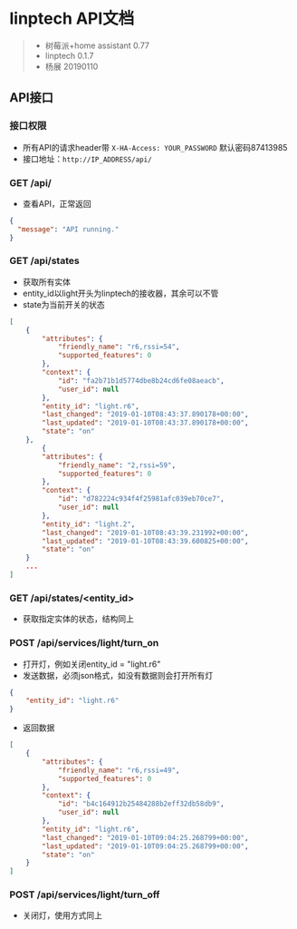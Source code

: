 # linptech API文档

> - 树莓派+home assistant 0.77
> - linptech 0.1.7
> - 杨展 20190110

## API接口

### 接口权限

- 所有API的请求header带 `X-HA-Access: YOUR_PASSWORD` 默认密码87413985
- 接口地址：`http://IP_ADDRESS/api/`

### GET /api/

- 查看API，正常返回

```json
{
  "message": "API running."
}
```

### GET /api/states

- 获取所有实体
- entity_id以light开头为linptech的接收器，其余可以不管
- state为当前开关的状态

```json
[
    {
        "attributes": {
            "friendly_name": "r6,rssi=54",
            "supported_features": 0
        },
        "context": {
            "id": "fa2b71b1d5774dbe8b24cd6fe08aeacb",
            "user_id": null
        },
        "entity_id": "light.r6",
        "last_changed": "2019-01-10T08:43:37.890178+00:00",
        "last_updated": "2019-01-10T08:43:37.890178+00:00",
        "state": "on"
    },
        {
        "attributes": {
            "friendly_name": "2,rssi=59",
            "supported_features": 0
        },
        "context": {
            "id": "d782224c934f4f25981afc039eb70ce7",
            "user_id": null
        },
        "entity_id": "light.2",
        "last_changed": "2019-01-10T08:43:39.231992+00:00",
        "last_updated": "2019-01-10T08:43:39.600825+00:00",
        "state": "on"
    }
    ...
]
```

### GET /api/states/<entity_id>

- 获取指定实体的状态，结构同上

### POST /api/services/light/turn_on

- 打开灯，例如关闭entity_id = "light.r6"
- 发送数据，必须json格式，如没有数据则会打开所有灯

```json
{
    "entity_id": "light.r6"
}
```

- 返回数据

```json
[
    {
        "attributes": {
            "friendly_name": "r6,rssi=49",
            "supported_features": 0
        },
        "context": {
            "id": "b4c164912b25484288b2eff32db58db9",
            "user_id": null
        },
        "entity_id": "light.r6",
        "last_changed": "2019-01-10T09:04:25.268799+00:00",
        "last_updated": "2019-01-10T09:04:25.268799+00:00",
        "state": "on"
    }
]
```

### POST /api/services/light/turn_off

- 关闭灯，使用方式同上